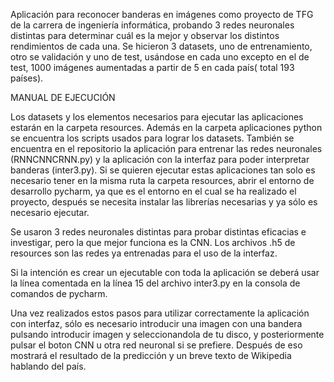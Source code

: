 Aplicación para reconocer banderas en imágenes como proyecto de TFG de la carrera de ingeniería informática, probando 3 redes neuronales distintas para determinar cuál es la mejor y observar los distintos rendimientos de cada una. Se hicieron 3 datasets, uno de entrenamiento, otro se validación y uno de test, usándose en cada uno excepto en el de test, 1000 imágenes aumentadas a partir de 5 en cada país( total 193 países).


MANUAL DE EJECUCIÓN

Los datasets y los elementos necesarios para ejecutar las aplicaciones estarán en la carpeta resources. Además en la carpeta aplicaciones python se encuentra los scripts usados para lograr los datasets.
También se encuentra en el repositorio la aplicación para entrenar las redes neuronales (RNNCNNCRNN.py) y la aplicación con la interfaz para poder interpretar banderas (inter3.py). Si se quieren ejecutar estas aplicaciones tan solo es necesario tener en la misma ruta la carpeta resources, abrir el entorno de desarrollo pycharm, ya que es el entorno en el cual se ha realizado el proyecto, después se necesita instalar las librerías necesarias y ya sólo es necesario ejecutar.

Se usaron 3 redes neuronales distintas para probar distintas eficacias e investigar, pero la que mejor funciona es la CNN. Los archivos .h5 de resources son las redes ya entrenadas para el uso de la interfaz.

Si la intención es crear un ejecutable con toda la aplicación se deberá usar la línea comentada en la línea 15 del archivo inter3.py en la consola de comandos de pycharm.

Una vez realizados estos pasos para utilizar correctamente la aplicación con interfaz, sólo es necesario introducir una imagen con una bandera pulsando introducir imagen y seleccionandola de tu disco, y posteriormente pulsar el boton CNN u otra red neuronal si se prefiere. Después de eso mostrará el resultado de la predicción y un breve texto de Wikipedia hablando del país.
